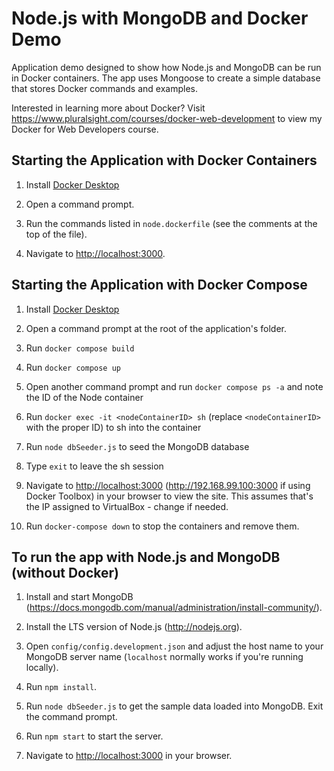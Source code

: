 # Node.js with MongoDB and Docker Demo

Application demo designed to show how Node.js and MongoDB can be run in Docker containers.
The app uses Mongoose to create a simple database that stores Docker commands and examples.

Interested in learning more about Docker? Visit <https://www.pluralsight.com/courses/docker-web-development> to view my Docker for Web Developers course.

## Starting the Application with Docker Containers

1. Install [Docker Desktop](https://docker.com/get-started)

2. Open a command prompt.

3. Run the commands listed in `node.dockerfile` (see the comments at the top of the file).

4. Navigate to <http://localhost:3000>.

## Starting the Application with Docker Compose

1. Install [Docker Desktop](https://docker.com/get-started)

2. Open a command prompt at the root of the application's folder.

3. Run `docker compose build`

4. Run `docker compose up`

5. Open another command prompt and run `docker compose ps -a` and note the ID of the Node container

6. Run `docker exec -it <nodeContainerID> sh` (replace `<nodeContainerID>` with the proper ID) to sh into the container

7. Run `node dbSeeder.js` to seed the MongoDB database

8. Type `exit` to leave the sh session

9. Navigate to <http://localhost:3000> (<http://192.168.99.100:3000> if using Docker Toolbox) in your browser to view the site. This assumes that's the IP assigned to VirtualBox - change if needed.

10. Run `docker-compose down` to stop the containers and remove them.

## To run the app with Node.js and MongoDB (without Docker)

1. Install and start MongoDB (<https://docs.mongodb.com/manual/administration/install-community/>).

2. Install the LTS version of Node.js (<http://nodejs.org>).

3. Open `config/config.development.json` and adjust the host name to your MongoDB server name (`localhost` normally works if you're running locally).

4. Run `npm install`.

5. Run `node dbSeeder.js` to get the sample data loaded into MongoDB. Exit the command prompt.

6. Run `npm start` to start the server.

7. Navigate to <http://localhost:3000> in your browser.
